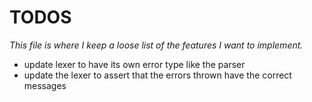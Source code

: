 # TODOS

_This file is where I keep a loose list of the features I want to implement._

- update lexer to have its own error type like the parser
- update the lexer to assert that the errors thrown have the correct messages
